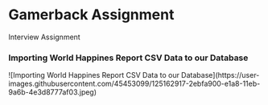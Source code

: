 # Gamerback Assignment
 Interview Assignment

<h3>Importing World Happines Report CSV Data to our Database</h3>
![Importing World Happines Report CSV Data to our Database](https://user-images.githubusercontent.com/45453099/125162917-2ebfa900-e1a8-11eb-9a6b-4e3d8777af03.jpeg)
